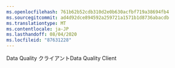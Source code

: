 ```yaml
---
ms.openlocfilehash: 761b62b52cdb310d2e0b630acfbf719a38694fb4
ms.sourcegitcommit: ad4d92dce894592a259721a1571b1d8736abacdb
ms.translationtype: MT
ms.contentlocale: ja-JP
ms.lasthandoff: 08/04/2020
ms.locfileid: "87631228"
---
```

<span data-ttu-id="3dc90-101">Data Quality クライアント</span><span class="sxs-lookup"><span data-stu-id="3dc90-101">Data Quality Client</span></span>
